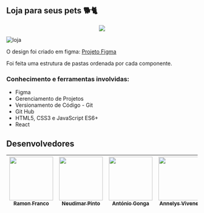 ## Loja para seus pets 🐕🐈

<p align="center">
   <img src="http://img.shields.io/static/v1?label=STATUS&message=EM%20DESENVOLVIMENTO&color=RED&style=for-the-badge" #vitrinedev/>
</p>

![loja](https://user-images.githubusercontent.com/79067633/205681531-bef8881a-cda8-4202-a92a-d3c7e5e205a2.png)

O design foi criado em figma:
[Projeto Figma](https://www.figma.com/file/hnSIqRSywLSiJevK09SEAp/PetShop-Toti?node-id=2%3A209&t=iNEafkjCuxo1uIgg-3)

Foi feita uma estrutura de pastas ordenada por cada componente.

### Conhecimento e ferramentas involvidas:

- Figma
- Gerenciamento de Projetos
- Versionamento de Código - Git
- Git Hub
- HTML5, CSS3 e JavaScript ES6+
- React

## Desenvolvedores

| [<img src="https://avatars.githubusercontent.com/u/109818132?s=64&v=4" width=115><br><sub>Ramon Franco</sub>](https://github.com/rfmoney) | [<img src="https://avatars.githubusercontent.com/u/115122291?v=4" width=115><br><sub>Neudimar Pinto</sub>](https://github.com/NeudimarP) | [<img src="https://pps.whatsapp.net/v/t61.24694-24/312270811_5945946795429022_5568939354855794696_n.jpg?ccb=11-4&oh=01_AdQ1cRtjvnjJXMFmEZwK63wx8TUwWh4xLGA9eqUVM44nnQ&oe=639B3AF0" width=115><br><sub>António Gonga </sub>](https://github.com/antoniogonga) | [<img src="https://pps.whatsapp.net/v/t61.24694-24/309726444_508967981155690_3876797713478836043_n.jpg?ccb=11-4&oh=01_AdQ6eRYVu3zY_6UsckQWjuw97O0ME74-I5W9mk5WyQMV7Q&oe=639B2CE4" width=115><br><sub>Annelys Vivenes</sub>](https://github.com/Annelys19) | [<img src="https://avatars.githubusercontent.com/u/79067633?v=4" width=115><br><sub>Bryan Hernandz</sub>](https://github.com/soubryanh) |
| :---------------------------------------------------------------------------------------------------------------------------------------: | :--------------------------------------------------------------------------------------------------------------------------------------: | :----------------------------------------------------------------------------------------------------------------------------------------------------------------------------------------------------------------------------------------------------------: | :-------------------------------------------------------------------------------------------------------------------------------------------------------------------------------------------------------------------------------------------------------: | :-------------------------------------------------------------------------------------------------------------------------------------: |
